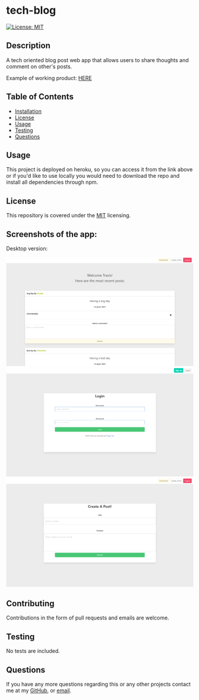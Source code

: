 # tech-blog

  [![License: MIT](https://img.shields.io/badge/License-MIT-yellow.svg)](https://opensource.org/licenses/MIT)

  ## Description
  A tech oriented blog post web app that allows users to share thoughts and comment on other's posts.

  Example of working product: [HERE](https://handlebars-tech-blog.herokuapp.com/)

    
  ## Table of Contents
    
  - [Installation](#Installation)
  - [License](#License)
  - [Usage](#Usage)
  - [Testing](#Testing)
  - [Questions](#Questions)
 
  ## Usage
  This project is deployed on heroku, so you can access it from the link above or if you'd like to use locally you would need to download the repo and install all dependencies through npm.
    
  ## License
    
  This repository is covered under the [MIT](https://opensource.org/licenses/MIT) licensing.

  ## Screenshots of the app:
  Desktop version:

  
  ![Dashboard](./public/assets/dashboard.png)
  ![Login](./public/assets/login.png)
  ![Create a Post](./public/assets/post.png)

    
  ## Contributing
  Contributions in the form of pull requests and emails are welcome.
    
  ## Testing
  No tests are included.
    
  ## Questions
    
  If you have any more questions regarding this or any other projects contact me at my [GitHub](https://github.com/Travis297/), or [email](mailto:travis.witts@outlook.com).
